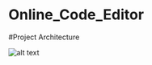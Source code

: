 # Online_Code_Editor

#Project Architecture

![alt text](https://github.com/[Ritesh-B-Singh]/[Online_Code_Editor]/main/[main]/image.jpg?raw=true)